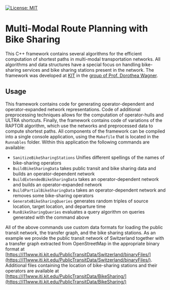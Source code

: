 [![License: MIT](https://img.shields.io/badge/License-MIT-yellow.svg)](https://opensource.org/licenses/MIT)

# Multi-Modal Route Planning with Bike Sharing
This C++ framework contains several algorithms for the efficient computation of shortest paths in multi-modal transportation networks.
All algorithms and data structures have a special focus on handling bike-sharing services and bike sharing stations present in the network.
The framework was developed at [KIT](https://www.kit.edu) in the [group of Prof. Dorothea Wagner](https://i11www.iti.kit.edu/).

## Usage

This framework contains code for generating operator-dependent and operator-expanded network representations. Code of additional preprocessing techniques allows for the computation of operator-hulls and ULTRA shortcuts. Finally, the framework contains code of variations of the RAPTOR algorithm, which use the networks and preprocessed data to compute shortest paths. All components of the framework can be compiled into a single console application, using the ``Makefile`` that is located in the ``Runnables`` folder. Within this application the following commands are available:

* ``SanitizeBikeSharingStations`` Unifies different spellings of the names of bike-sharing operators
* ``BuildBikeSharingData`` takes public transit and bike sharing data and builds an operator-dependent network
* ``BuildExtendedBikeSharingData`` takes an operator-dependent network and builds an operator-expanded network
* ``BuildPartialBikeSharingData`` takes an operator-dependent network and removes some bike-sharing operators
* ``GenerateBikeSharingQueries`` generates random triples of source location, target location, and departure time
* ``RunBikeSharingQueries`` evaluates a query algorithm on queries generated with the command above

All of the above commands use custom data formats for loading the public transit network, the transfer graph, and the bike sharing stations. As an example we provide the public transit network of Switzerland together with a transfer graph extracted from OpenStreetMap in the appropriate binary format at [https://i11www.iti.kit.edu/PublicTransitData/Switzerland/binaryFiles/](https://i11www.iti.kit.edu/PublicTransitData/Switzerland/binaryFiles/). Additional files containing the location of bike-sharing stations and their operators are available at [https://i11www.iti.kit.edu/PublicTransitData/BikeSharing/](https://i11www.iti.kit.edu/PublicTransitData/BikeSharing/)
